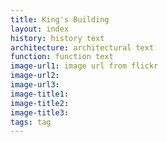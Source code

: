 ```yaml
---
title: King's Building
layout: index
history: history text
architecture: architectural text
function: function text
image-url1: image url from flickr
image-url2:
image-url3:
image-title1:
image-title2:
image-title3:
tags: tag
---
```

